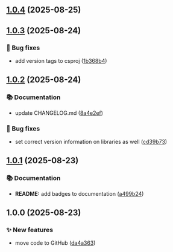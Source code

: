 ## [1.0.4](https://github.com/eriklieben/ErikLieben.FA.Specifications/compare/v1.0.3...v1.0.4) (2025-08-25)

## [1.0.3](https://github.com/eriklieben/ErikLieben.FA.Specifications/compare/v1.0.2...v1.0.3) (2025-08-24)

### 🐛 Bug fixes

* add version tags to csproj ([1b368b4](https://github.com/eriklieben/ErikLieben.FA.Specifications/commit/1b368b48584a949150a49b307b30e33fdb801705))

## [1.0.2](https://github.com/eriklieben/ErikLieben.FA.Specifications/compare/v1.0.1...v1.0.2) (2025-08-24)

### 📚 Documentation

* update CHANGELOG.md ([8a4e2ef](https://github.com/eriklieben/ErikLieben.FA.Specifications/commit/8a4e2ef88ddf5f26e6f3c5dc2a529903e36e201e))

### 🐛 Bug fixes

* set correct version information on libraries as well ([cd39b73](https://github.com/eriklieben/ErikLieben.FA.Specifications/commit/cd39b734529ee246ac7334a614ca733c3a205054))

## [1.0.1](https://github.com/eriklieben/ErikLieben.FA.Specifications/compare/v1.0.0...v1.0.1) (2025-08-23)

### 📚 Documentation

* **README:** add badges to documentation ([a499b24](https://github.com/eriklieben/ErikLieben.FA.Specifications/commit/a499b24067e361f750900b5f40fa961eff015d5b))

## 1.0.0 (2025-08-23)

### ✨ New features

* move code to GitHub ([da4a363](https://github.com/eriklieben/ErikLieben.FA.Specifications/commit/da4a363dd0b4c648bf223432a16edcb66f1d00ed))
